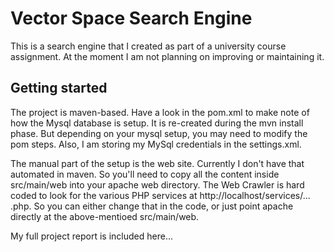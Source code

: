 # Vector Space Search Engine

This is a search engine that I created as part of a university course assignment.  At the moment I am not planning on improving or maintaining it.

## Getting started

The project is maven-based.  Have a look in the pom.xml to make note of how the Mysql database is setup.  It is re-created during the mvn install phase.  But depending on your mysql setup, you may need to modify the pom steps.  Also, I am storing my MySql credentials in the settings.xml.

The manual part of the setup is the web site.  Currently I don't have that automated in maven.  So you'll need to copy all the content inside src/main/web into your apache web directory.  The Web Crawler is hard coded to look for the various PHP services at http://localhost/services/... .php.  So you can either change that in the code, or just point apache directly at the above-mentioed src/main/web.  

My full project report is included here... 
